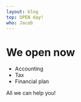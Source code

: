 ```yaml
---
layout: blog
top: OPEN day!
who: Jacob
---
```

# We open now
- Accounting
- Tax
- Financial plan

All we can help you!
